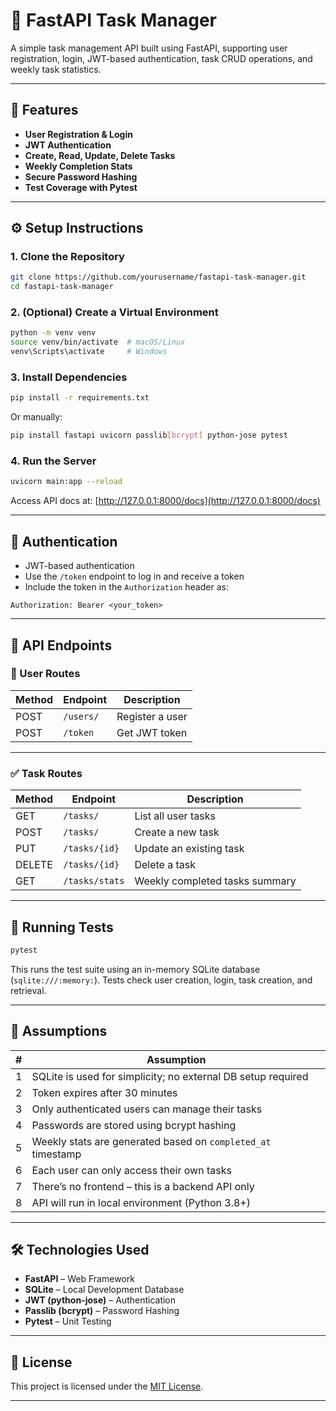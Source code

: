 # 📝 FastAPI Task Manager

A simple task management API built using FastAPI, supporting user registration, login, JWT-based authentication, task CRUD operations, and weekly task statistics.

---

## 🚀 Features

- **User Registration & Login**  
- **JWT Authentication**  
- **Create, Read, Update, Delete Tasks**  
- **Weekly Completion Stats**  
- **Secure Password Hashing**  
- **Test Coverage with Pytest**

---

## ⚙️ Setup Instructions

### 1. Clone the Repository

```bash
git clone https://github.com/yourusername/fastapi-task-manager.git
cd fastapi-task-manager
```

### 2. (Optional) Create a Virtual Environment

```bash
python -m venv venv
source venv/bin/activate  # macOS/Linux
venv\Scripts\activate     # Windows
```

### 3. Install Dependencies

```bash
pip install -r requirements.txt
```

Or manually:

```bash
pip install fastapi uvicorn passlib[bcrypt] python-jose pytest
```

### 4. Run the Server

```bash
uvicorn main:app --reload
```

Access API docs at: [http://127.0.0.1:8000/docs](http://127.0.0.1:8000/docs)

---

## 🔐 Authentication

- JWT-based authentication
- Use the `/token` endpoint to log in and receive a token
- Include the token in the `Authorization` header as:

```
Authorization: Bearer <your_token>
```

---

## 📡 API Endpoints

### 🧑 User Routes

| Method | Endpoint     | Description         |
|--------|--------------|---------------------|
| POST   | `/users/`    | Register a user     |
| POST   | `/token`     | Get JWT token       |

---

### ✅ Task Routes

| Method | Endpoint       | Description                    |
|--------|----------------|--------------------------------|
| GET    | `/tasks/`      | List all user tasks            |
| POST   | `/tasks/`      | Create a new task              |
| PUT    | `/tasks/{id}`  | Update an existing task        |
| DELETE | `/tasks/{id}`  | Delete a task                  |
| GET    | `/tasks/stats` | Weekly completed tasks summary |

---

## 🧪 Running Tests

```bash
pytest
```

This runs the test suite using an in-memory SQLite database (`sqlite:///:memory:`). Tests check user creation, login, task creation, and retrieval.

---

## 🧠 Assumptions

| # | Assumption |
|---|------------|
| 1 | SQLite is used for simplicity; no external DB setup required |
| 2 | Token expires after 30 minutes |
| 3 | Only authenticated users can manage their tasks |
| 4 | Passwords are stored using bcrypt hashing |
| 5 | Weekly stats are generated based on `completed_at` timestamp |
| 6 | Each user can only access their own tasks |
| 7 | There’s no frontend – this is a backend API only |
| 8 | API will run in local environment (Python 3.8+) |

---

## 🛠️ Technologies Used

- **FastAPI** – Web Framework    
- **SQLite** – Local Development Database  
- **JWT (python-jose)** – Authentication  
- **Passlib (bcrypt)** – Password Hashing  
- **Pytest** – Unit Testing

---

## 📄 License

This project is licensed under the [MIT License](LICENSE).

---
